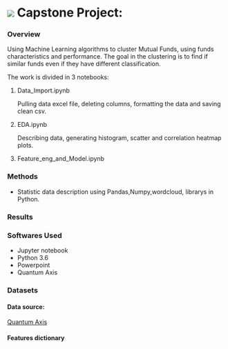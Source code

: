 # ![](https://ga-dash.s3.amazonaws.com/production/assets/logo-9f88ae6c9c3871690e33280fcf557f33.png) Capstone Project: 

### Overview

Using Machine Learning algorithms to cluster Mutual Funds, using funds characteristics and performance. 
The goal in the clustering is to find if similar funds even if they have different classification.


The work is divided in 3 notebooks:

1. Data_Import.ipynb
     
	 Pulling data excel file, deleting columns, formatting the data and saving clean csv.
2. EDA.ipynb
     
	 Describing data, generating histogram, scatter and correlation heatmap plots.
3. Feature_eng_and_Model.ipynb
   
### Methods
 - Statistic data description using Pandas,Numpy,wordcloud, librarys in Python.
### Results

### Softwares Used
- Jupyter notebook
- Python 3.6
- Powerpoint
- Quantum Axis
### Datasets

#### Data source:

[Quantum Axis](https://www.quantumaxis.com.br/webaxis/)


#### Features dictionary

